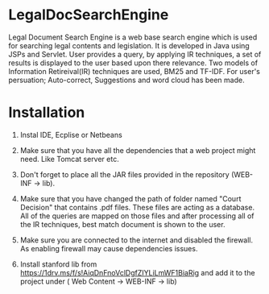 # LegalDocSearchEngine

Legal Document Search Engine is a web base search engine which is used for searching legal contents and legislation.
It is developed in Java using JSPs and Servlet.
User provides a query, by applying IR techniques, a set of results is displayed to the user based upon there relevance.
Two models of Information Retireival(IR) techniques are used, BM25 and TF-IDF.
For user's persuation; Auto-correct, Suggestions and word cloud has been made.

# Installation

1. Instal IDE, Ecplise or Netbeans

2. Make sure that you have all the dependencies that a web project might need. Like Tomcat server etc.

3. Don't forget to place all the JAR files provided in the repository (WEB-INF -> lib).

4. Make sure that you have changed the path of folder named "Court Decision" that contains .pdf files. These files are acting as a database. All of the queries are mapped on those files and after processing all of the IR techniques, best match document is shown to the user.

5. Make sure you are connected to the internet and disabled the firewall. As enabling firewall may cause dependencies issues.

6. Install stanford lib from https://1drv.ms/f/s!AiqDnFnoVclDgfZIYLiLmWF1BiaRig and add it to the project under ( Web Content -> WEB-INF -> lib)
